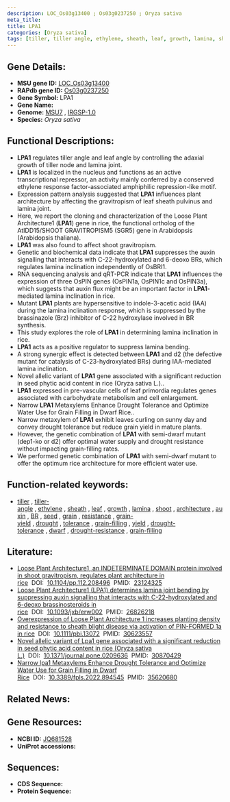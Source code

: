 ```yaml
---
description: LOC_Os03g13400 ; Os03g0237250 ; Oryza sativa
meta_title:
title: LPA1
categories: [Oryza sativa]
tags: [tiller, tiller angle, ethylene, sheath, leaf, growth, lamina, shoot, architecture, auxin,  BR , seed, grain, resistance, grain yield, drought, tolerance, grain filling, yield, drought tolerance, dwarf, drought resistance, grain-filling]
---
```


## Gene Details:
- **MSU gene ID:** [LOC_Os03g13400](http://rice.uga.edu/cgi-bin/ORF_infopage.cgi?orf=LOC_Os03g13400)  
- **RAPdb gene ID:** [Os03g0237250](https://rapdb.dna.affrc.go.jp/locus/?name=Os03g0237250)  
- **Gene Symbol:** LPA1
- **Gene Name:**
- **Genome:**  [MSU7](http://rice.uga.edu/)&nbsp;,&nbsp;[IRGSP-1.0](https://rapdb.dna.affrc.go.jp/download/irgsp1.html)
- **Species:** *Oryza sativa*

## Functional Descriptions:
   - **LPA1** regulates tiller angle and leaf angle by controlling the adaxial growth of tiller node and lamina joint.
   - **LPA1** is localized in the nucleus and functions as an active transcriptional repressor, an activity mainly conferred by a conserved ethylene response factor-associated amphiphilic repression-like motif.
   - Expression pattern analysis suggested that **LPA1** influences plant architecture by affecting the gravitropism of leaf sheath pulvinus and lamina joint.
   - Here, we report the cloning and characterization of the Loose Plant Architecture1 (**LPA1**) gene in rice, the functional ortholog of the AtIDD15/SHOOT GRAVITROPISM5 (SGR5) gene in Arabidopsis (Arabidopsis thaliana).
   - **LPA1** was also found to affect shoot gravitropism.
   - Genetic and biochemical data indicate that **LPA1** suppresses the auxin signalling that interacts with C-22-hydroxylated and 6-deoxo BRs, which regulates lamina inclination independently of OsBRI1.
   - RNA sequencing analysis and qRT-PCR indicate that **LPA1** influences the expression of three OsPIN genes (OsPIN1a, OsPIN1c and OsPIN3a), which suggests that auxin flux might be an important factor in **LPA1**-mediated lamina inclination in rice.
   - Mutant **LPA1** plants are hypersensitive to indole-3-acetic acid (IAA) during the lamina inclination response, which is suppressed by the brassinazole (Brz) inhibitor of C-22 hydroxylase involved in BR synthesis.
   - This study explores the role of **LPA1** in determining lamina inclination in rice.
   - **LPA1** acts as a positive regulator to suppress lamina bending.
   - A strong synergic effect is detected between **LPA1** and d2 (the defective mutant for catalysis of C-23-hydroxylated BRs) during IAA-mediated lamina inclination.
   - Novel allelic variant of **LPA1** gene associated with a significant reduction in seed phytic acid content in rice (Oryza sativa L.)..
   - **LPA1** expressed in pre-vascular cells of leaf primordia regulates genes associated with carbohydrate metabolism and cell enlargement.
   - Narrow **LPA1** Metaxylems Enhance Drought Tolerance and Optimize Water Use for Grain Filling in Dwarf Rice..
   - Narrow metaxylem of **LPA1** exhibit leaves curling on sunny day and convey drought tolerance but reduce grain yield in mature plants.
   - However, the genetic combination of **LPA1** with semi-dwarf mutant (dep1-ko or d2) offer optimal water supply and drought resistance without impacting grain-filling rates.
   - We performed genetic combination of **LPA1** with semi-dwarf mutant to offer the optimum rice architecture for more efficient water use.

## Function-related keywords:
   - [tiller](/tags/tiller/)&nbsp;,&nbsp;[tiller-angle](/tags/tiller-angle/)&nbsp;,&nbsp;[ethylene](/tags/ethylene/)&nbsp;,&nbsp;[sheath](/tags/sheath/)&nbsp;,&nbsp;[leaf](/tags/leaf/)&nbsp;,&nbsp;[growth](/tags/growth/)&nbsp;,&nbsp;[lamina](/tags/lamina/)&nbsp;,&nbsp;[shoot](/tags/shoot/)&nbsp;,&nbsp;[architecture](/tags/architecture/)&nbsp;,&nbsp;[auxin](/tags/auxin/)&nbsp;,&nbsp;[BR](/tags/BR/)&nbsp;,&nbsp;[seed](/tags/seed/)&nbsp;,&nbsp;[grain](/tags/grain/)&nbsp;,&nbsp;[resistance](/tags/resistance/)&nbsp;,&nbsp;[grain-yield](/tags/grain-yield/)&nbsp;,&nbsp;[drought](/tags/drought/)&nbsp;,&nbsp;[tolerance](/tags/tolerance/)&nbsp;,&nbsp;[grain-filling](/tags/grain-filling/)&nbsp;,&nbsp;[yield](/tags/yield/)&nbsp;,&nbsp;[drought-tolerance](/tags/drought-tolerance/)&nbsp;,&nbsp;[dwarf](/tags/dwarf/)&nbsp;,&nbsp;[drought-resistance](/tags/drought-resistance/)&nbsp;,&nbsp;[grain-filling](/tags/grain-filling/)

## Literature:
   - [Loose Plant Architecture1, an INDETERMINATE DOMAIN protein involved in shoot gravitropism, regulates plant architecture in rice](https://www.doi.org/10.1104/pp.112.208496)&nbsp;&nbsp;DOI:&nbsp;&nbsp;[10.1104/pp.112.208496](https://www.doi.org/10.1104/pp.112.208496)&nbsp;&nbsp;PMID:&nbsp;&nbsp;[23124325](https://pubmed.ncbi.nlm.nih.gov/23124325/)
   - [Loose Plant Architecture1 (LPA1) determines lamina joint bending by suppressing auxin signalling that interacts with C-22-hydroxylated and 6-deoxo brassinosteroids in rice](https://www.doi.org/10.1093/jxb/erw002)&nbsp;&nbsp;DOI:&nbsp;&nbsp;[10.1093/jxb/erw002](https://www.doi.org/10.1093/jxb/erw002)&nbsp;&nbsp;PMID:&nbsp;&nbsp;[26826218](https://pubmed.ncbi.nlm.nih.gov/26826218/)
   - [Overexpression of Loose Plant Architecture 1 increases planting density and resistance to sheath blight disease via activation of PIN-FORMED 1a in rice](https://www.doi.org/10.1111/pbi.13072)&nbsp;&nbsp;DOI:&nbsp;&nbsp;[10.1111/pbi.13072](https://www.doi.org/10.1111/pbi.13072)&nbsp;&nbsp;PMID:&nbsp;&nbsp;[30623557](https://pubmed.ncbi.nlm.nih.gov/30623557/)
   - [Novel allelic variant of Lpa1 gene associated with a significant reduction in seed phytic acid content in rice (Oryza sativa L.)](https://www.doi.org/10.1371/journal.pone.0209636)&nbsp;&nbsp;DOI:&nbsp;&nbsp;[10.1371/journal.pone.0209636](https://www.doi.org/10.1371/journal.pone.0209636)&nbsp;&nbsp;PMID:&nbsp;&nbsp;[30870429](https://pubmed.ncbi.nlm.nih.gov/30870429/)
   - [Narrow lpa1 Metaxylems Enhance Drought Tolerance and Optimize Water Use for Grain Filling in Dwarf Rice](https://www.doi.org/10.3389/fpls.2022.894545)&nbsp;&nbsp;DOI:&nbsp;&nbsp;[10.3389/fpls.2022.894545](https://www.doi.org/10.3389/fpls.2022.894545)&nbsp;&nbsp;PMID:&nbsp;&nbsp;[35620680](https://pubmed.ncbi.nlm.nih.gov/35620680/)

## Related News:

## Gene Resources:
- **NCBI ID:**  [JQ681528](http://www.ncbi.nlm.nih.gov/nuccore/JQ681528)
- **UniProt accessions:** [](https://www.uniprot.org/uniprotkb//entry)

## Sequences:
- **CDS Sequence:**
- **Protein Sequence:**
